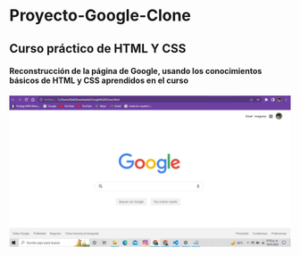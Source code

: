 # Proyecto-Google-Clone
## Curso práctico de HTML Y CSS ##
#### Reconstrucción de la página de Google, usando los conocimientos básicos de HTML y CSS aprendidos en el curso ####
![alt text](https://github.com/scarlettarias/Proyecto-Google-Clone/blob/master/PROYECTO%20GOOGLE%20CLONE%20SCAR.jpeg?raw=true)
